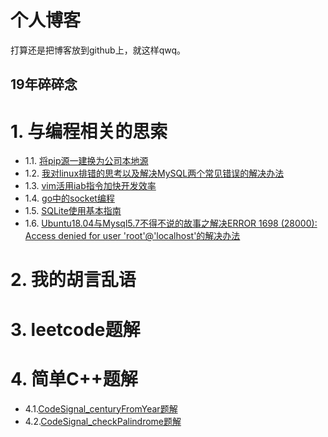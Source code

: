 # 个人博客
打算还是把博客放到github上，就这样qwq。

## 19年碎碎念

# 1. 与编程相关的思索
- 1.1. [将pip源一建换为公司本地源](md/01.md)
- 1.2. [我对linux排错的思考以及解决MySQL两个常见错误的解决办法](md/02.md)
- 1.3. [vim活用iab指令加快开发效率](md/03.md)
- 1.4. [go中的socket编程](md/04.md)
- 1.5. [SQLite使用基本指南](md/05.md)
- 1.6. [Ubuntu18.04与Mysql5.7不得不说的故事之解决ERROR 1698 (28000): Access denied for user 'root'@'localhost'的解决办法](md/06.md)

# 2. 我的胡言乱语

# 3. leetcode题解

# 4. 简单C++题解
- 4.1.[CodeSignal_centuryFromYear题解](CodeSignal/c1_easy.md)
- 4.2.[CodeSignal_checkPalindrome题解](CodeSignal/c2_easy.md)